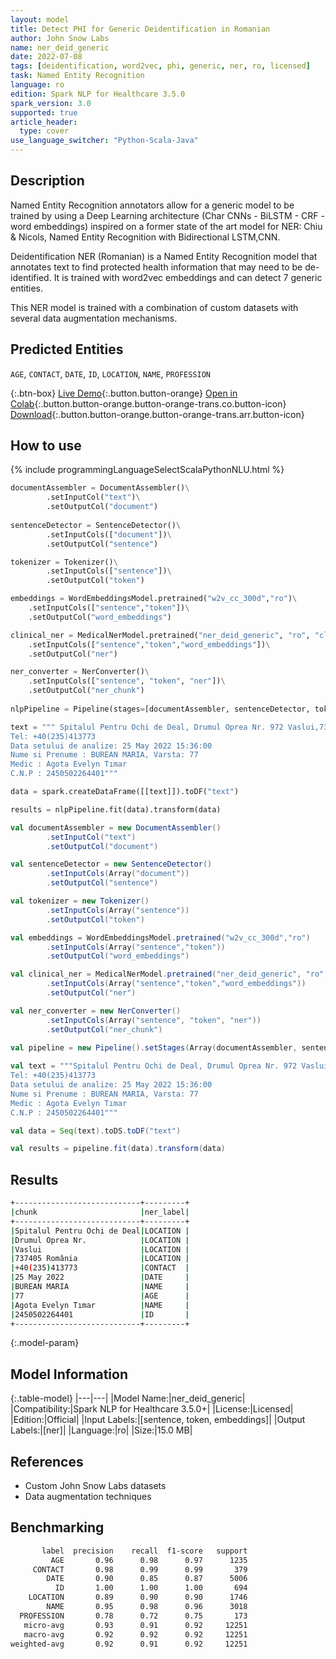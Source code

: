 ```yaml
---
layout: model
title: Detect PHI for Generic Deidentification in Romanian
author: John Snow Labs
name: ner_deid_generic
date: 2022-07-08
tags: [deidentification, word2vec, phi, generic, ner, ro, licensed]
task: Named Entity Recognition
language: ro
edition: Spark NLP for Healthcare 3.5.0
spark_version: 3.0
supported: true
article_header:
  type: cover
use_language_switcher: "Python-Scala-Java"
---
```


## Description

Named Entity Recognition annotators allow for a generic model to be trained by using a Deep Learning architecture (Char CNNs - BiLSTM - CRF - word embeddings) inspired on a former state of the art model for NER: Chiu & Nicols, Named Entity Recognition with Bidirectional LSTM,CNN.

Deidentification NER (Romanian) is a Named Entity Recognition model that annotates text to find protected health information that may need to be de-identified. It is trained with word2vec embeddings and can detect 7 generic entities.

This NER model is trained with a combination of custom datasets with several data augmentation mechanisms.

## Predicted Entities

`AGE`, `CONTACT`, `DATE`, `ID`, `LOCATION`, `NAME`, `PROFESSION`

{:.btn-box}
[Live Demo](https://demo.johnsnowlabs.com/healthcare/DEID_PHI_TEXT_MULTI/){:.button.button-orange}
[Open in Colab](https://colab.research.google.com/github/JohnSnowLabs/spark-nlp-workshop/blob/master/tutorials/streamlit_notebooks/healthcare/DEID_PHI_TEXT_MULTI.ipynb){:.button.button-orange.button-orange-trans.co.button-icon}
[Download](https://s3.amazonaws.com/auxdata.johnsnowlabs.com/clinical/models/ner_deid_generic_ro_3.5.0_3.0_1657267952051.zip){:.button.button-orange.button-orange-trans.arr.button-icon}

## How to use



<div class="tabs-box" markdown="1">
{% include programmingLanguageSelectScalaPythonNLU.html %}

```python
documentAssembler = DocumentAssembler()\
        .setInputCol("text")\
        .setOutputCol("document")
         
sentenceDetector = SentenceDetector()\
        .setInputCols(["document"])\
        .setOutputCol("sentence")

tokenizer = Tokenizer()\
        .setInputCols(["sentence"])\
        .setOutputCol("token")

embeddings = WordEmbeddingsModel.pretrained("w2v_cc_300d","ro")\
 	.setInputCols(["sentence","token"])\
 	.setOutputCol("word_embeddings")

clinical_ner = MedicalNerModel.pretrained("ner_deid_generic", "ro", "clinical/models")\
 	.setInputCols(["sentence","token","word_embeddings"])\
 	.setOutputCol("ner")

ner_converter = NerConverter()\
 	.setInputCols(["sentence", "token", "ner"])\
 	.setOutputCol("ner_chunk")
     
nlpPipeline = Pipeline(stages=[documentAssembler, sentenceDetector, tokenizer, embeddings, clinical_ner, ner_converter])

text = """ Spitalul Pentru Ochi de Deal, Drumul Oprea Nr. 972 Vaslui,737405 România
Tel: +40(235)413773
Data setului de analize: 25 May 2022 15:36:00
Nume si Prenume : BUREAN MARIA, Varsta: 77
Medic : Agota Evelyn Tımar
C.N.P : 2450502264401"""

data = spark.createDataFrame([[text]]).toDF("text")

results = nlpPipeline.fit(data).transform(data)
```
```scala
val documentAssembler = new DocumentAssembler()
        .setInputCol("text")
        .setOutputCol("document")

val sentenceDetector = new SentenceDetector()
        .setInputCols(Array("document"))
        .setOutputCol("sentence")

val tokenizer = new Tokenizer()
        .setInputCols(Array("sentence"))
        .setOutputCol("token")

val embeddings = WordEmbeddingsModel.pretrained("w2v_cc_300d","ro")
        .setInputCols(Array("sentence","token"))
        .setOutputCol("word_embeddings")

val clinical_ner = MedicalNerModel.pretrained("ner_deid_generic", "ro", "clinical/models")
        .setInputCols(Array("sentence","token","word_embeddings"))
        .setOutputCol("ner")

val ner_converter = new NerConverter()
        .setInputCols(Array("sentence", "token", "ner"))
        .setOutputCol("ner_chunk")
  
val pipeline = new Pipeline().setStages(Array(documentAssembler, sentenceDetector, tokenizer, embeddings, clinical_ner, ner_converter))

val text = """Spitalul Pentru Ochi de Deal, Drumul Oprea Nr. 972 Vaslui, 737405 România
Tel: +40(235)413773
Data setului de analize: 25 May 2022 15:36:00
Nume si Prenume : BUREAN MARIA, Varsta: 77
Medic : Agota Evelyn Tımar
C.N.P : 2450502264401"""

val data = Seq(text).toDS.toDF("text")

val results = pipeline.fit(data).transform(data)
```
</div>

## Results

```bash
+----------------------------+---------+
|chunk                       |ner_label|
+----------------------------+---------+
|Spitalul Pentru Ochi de Deal|LOCATION |
|Drumul Oprea Nr.            |LOCATION |
|Vaslui                      |LOCATION |
|737405 România              |LOCATION |
|+40(235)413773              |CONTACT  |
|25 May 2022                 |DATE     |
|BUREAN MARIA                |NAME     |
|77                          |AGE      |
|Agota Evelyn Tımar          |NAME     |
|2450502264401               |ID       |
+----------------------------+---------+
```

{:.model-param}
## Model Information

{:.table-model}
|---|---|
|Model Name:|ner_deid_generic|
|Compatibility:|Spark NLP for Healthcare 3.5.0+|
|License:|Licensed|
|Edition:|Official|
|Input Labels:|[sentence, token, embeddings]|
|Output Labels:|[ner]|
|Language:|ro|
|Size:|15.0 MB|

## References

- Custom John Snow Labs datasets
- Data augmentation techniques

## Benchmarking

```bash
       label  precision    recall  f1-score   support
         AGE       0.96      0.98      0.97      1235
     CONTACT       0.98      0.99      0.99       379
        DATE       0.90      0.85      0.87      5006
          ID       1.00      1.00      1.00       694
    LOCATION       0.89      0.90      0.90      1746
        NAME       0.95      0.98      0.96      3018
  PROFESSION       0.78      0.72      0.75       173
   micro-avg       0.93      0.91      0.92     12251
   macro-avg       0.92      0.92      0.92     12251
weighted-avg       0.92      0.91      0.92     12251
```